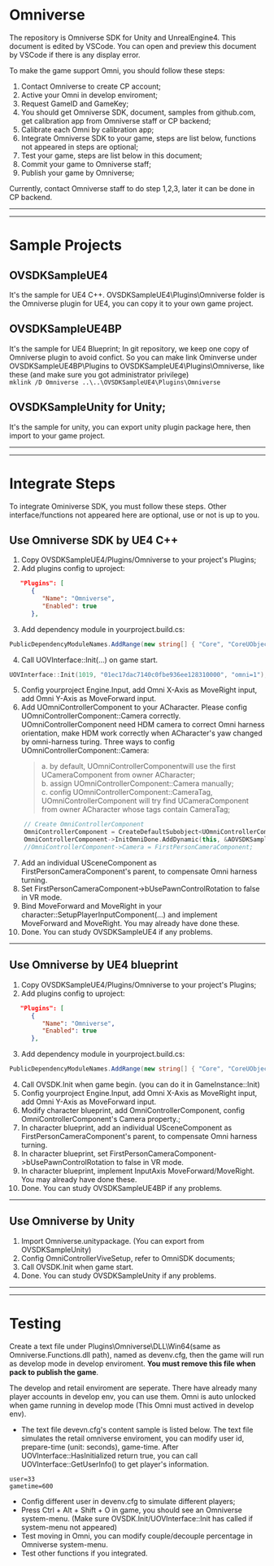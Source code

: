﻿# **Omniverse** #
The repository is Omniverse SDK for Unity and UnrealEngine4. This document is edited by VSCode. You can open and preview this document by VSCode if there is any display error.<p> To make the game support Omni, you should follow these steps:
1. Contact Omniverse to create CP account;
2. Active your Omni in develop enviroment; 
3. Request GameID and GameKey;
4. You should get Omniverse SDK, document, samples from github.com, get calibration app from Omniverse staff or CP backend;
5. Calibrate each Omni by calibration app;
6. Integrate Omniverse SDK to your game, steps are list below, functions not appeared in steps are optional;
7. Test your game, steps are list below in this document;
8. Commit your game to Omniverse staff;
9. Publish your game by Omniverse;

Currently, contact Omniverse staff to do step 1,2,3, later it can be done in CP backend. 

**********************************************************************
**********************************************************************
# **Sample Projects** #
## OVSDKSampleUE4 ##
It's the sample for UE4 C++. OVSDKSampleUE4\Plugins\Omniverse folder is the Omniverse plugin for UE4, you can copy it to your own game project.
## OVSDKSampleUE4BP ##
It's the sample for UE4 Blueprint; In git repository, we keep one copy of Omniverse plugin to avoid confict. So you can make link Ominverse under OVSDKSampleUE4BP\Plugins to OVSDKSampleUE4\Plugins\Omniverse, like these (and make sure you got administrator privilege)  
``
mklink /D Omniverse ..\..\OVSDKSampleUE4\Plugins\Omniverse
``
## OVSDKSampleUnity for Unity;
It's the sample for unity, you can export unity plugin package here, then import to your game project.
**********************************************************************
**********************************************************************
# **Integrate Steps** #
To integrate Ominiverse SDK, you must follow these steps. Other interface/functions not appeared here are optional, use or not is up to you.
## Use Omniverse SDK by UE4 C++ 
1. Copy OVSDKSampleUE4/Plugins/Omniverse to your project's Plugins;
2. Add plugins config to uproject:  
```JSON
   "Plugins": [  
      {  
         "Name": "Omniverse",  
         "Enabled": true  
      },
```
3. Add dependency module in yourproject.build.cs:  
```CS
PublicDependencyModuleNames.AddRange(new string[] { "Core", "CoreUObject", "Engine", "InputCore", "Omniverse"});  
```
4. Call UOVInterface::Init(...) on game start.
```C++
UOVInterface::Init(1019, "01ec17dac7140c0fbe936ee128310000", "omni=1");
```
5. Config yourproject Engine.Input, add Omni X-Axis as MoveRight input, add Omni Y-Axis as MoveForward input.
6. Add UOmniControllerComponent to your ACharacter. Please config UOmniControllerComponent::Camera correctly. 
UOmniControllerComponent need HDM camera to correct Omni harness orientation, make HDM work correctly when ACharacter's yaw changed by omni-harness turing.
Three ways to config UOmniControllerComponent::Camera:  
    >a. by default, UOmniControllerComponentwill use the first UCameraComponent from owner ACharacter;  
    >b. assign UOmniControllerComponent::Camera manually;  
    >c. config UOmniControllerComponent::CameraTag, UOmniControllerComponent will try find UCameraComponent from owner ACharacter whose tags contain CameraTag;  
```CPP 
    // Create OmniControllerComponent
    OmniControllerComponent = CreateDefaultSubobject<UOmniControllerComponent>(TEXT("OmniControllerComponent"));
    OmniControllerComponent->InitOmniDone.AddDynamic(this, &AOVSDKSampleUE4Character::OnInitOmniDone);
    //OmniControllerComponent->Camera = FirstPersonCameraComponent;
```
7. Add an individual USceneComponent as FirstPersonCameraComponent's parent, to compensate Omni harness turning.
8. Set FirstPersonCameraComponent->bUsePawnControlRotation to false in VR mode.
9. Bind MoveForward and MoveRight in your character::SetupPlayerInputComponent(...) and implement MoveForward and MoveRight. You may already have done these.
10. Done. You can study OVSDKSampleUE4 if any problems.
**********************************************************************
## Use Omniverse by UE4 blueprint
1. Copy OVSDKSampleUE4/Plugins/Omniverse to your project's Plugins;
2. Add plugins config to uproject:  
```JSON
   "Plugins": [  
      {  
         "Name": "Omniverse",  
         "Enabled": true  
      },
```
3. Add dependency module in yourproject.build.cs:  
```CS
PublicDependencyModuleNames.AddRange(new string[] { "Core", "CoreUObject", "Engine", "InputCore", "Omniverse"});
```
4. Call OVSDK.Init when game begin. (you can do it in GameInstance::Init)
5. Config yourproject Engine.Input, add Omni X-Axis as MoveRight input, add Omni Y-Axis as MoveForward input. 
6. Modify character blueprint, add OmniControllerComponent, config OmniControllerComponent's Camera property.;
7. In character blueprint, add an individual USceneComponent as FirstPersonCameraComponent's parent, to compensate Omni harness turning.
8. In character blueprint, set FirstPersonCameraComponent->bUsePawnControlRotation to false in VR mode.
9. In character blueprint, implement InputAxis MoveForward/MoveRight. You may already have done these.
10. Done. You can study OVSDKSampleUE4BP if any problems.
**********************************************************************
## Use Omniverse by Unity
1. Import Omniverse.unitypackage. (You can export from OVSDKSampleUnity)
2. Config OmniControllerViveSetup, refer to OmniSDK documents;
3. Call OVSDK.Init when game start.
4. Done. You can study OVSDKSampleUnity if any problems.
**********************************************************************
**********************************************************************
# **Testing** #
Create a text file under Plugins\Omniverse\DLL\Win64(same as Omniverse.Functions.dll path), named as devenv.cfg, then the game will run as develop mode in develop enviroment. <b>You must remove this file when pack to publish the game</b>. <p>The develop and retail enviroment are seperate. There have already many player accounts in develop env, you can use them. Omni is auto unlocked when game running in develop mode (This Omni must actived in develop env).
- The text file devevn.cfg's content sample is listed below.
The text file simulates the retail omniverse enviroment, you can modify user id, prepare-time (unit: seconds), game-time. After UOVInterface::HasInitialized return true, you can call UOVInterface::GetUserInfo() to get player's information.
```
user=33
gametime=600
```
- Config different user in devenv.cfg to simulate different players;
- Press Ctrl + Alt + Shift + O in game, you should see an Omniverse system-menu. (Make sure OVSDK.Init/UOVInterface::Init has called if system-menu not appeared)
- Test moving in Omni, you can modify couple/decouple percentage in Omniverse system-menu.
- Test other functions if you integrated.